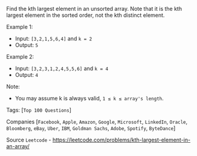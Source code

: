 Find the kth largest element in an unsorted array. Note that it is the kth largest element in the sorted order, not the kth distinct element.

Example 1:

- Input: `[3,2,1,5,6,4]` and `k = 2`
- Output: `5`

Example 2:

- Input: `[3,2,3,1,2,4,5,5,6]` and `k = 4`
- Output: `4`

Note:
- You may assume k is always valid, `1 ≤ k ≤ array's length`.

Tags: [`Top 100 Questions`]

Companies [`Facebook`, `Apple`, `Amazon`, `Google`, `Microsoft`, `LinkedIn`, `Oracle`, `Bloomberg`, `eBay`, `Uber`, 
`IBM`, `Goldman Sachs`, `Adobe`, `Spotify`, `ByteDance`]

Source `Leetcode` - https://leetcode.com/problems/kth-largest-element-in-an-array/